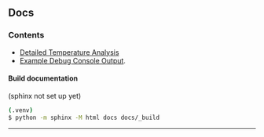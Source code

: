 ## Docs

### Contents

* [Detailed Temperature Analysis](temperature_analysis.md)
* [Example Debug Console Output](example_output.md).


#### Build documentation

(sphinx not set up yet)

```bash
(.venv)
$ python -m sphinx -M html docs docs/_build
```

---
